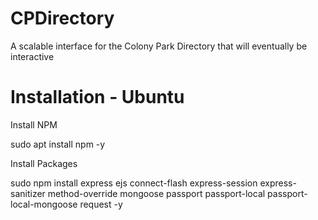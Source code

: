 # CPDirectory
A scalable interface for the Colony Park Directory that will eventually be interactive

# Installation - Ubuntu

Install NPM

sudo apt install npm -y

Install Packages

sudo npm install express ejs connect-flash express-session express-sanitizer method-override mongoose passport passport-local passport-local-mongoose request -y





